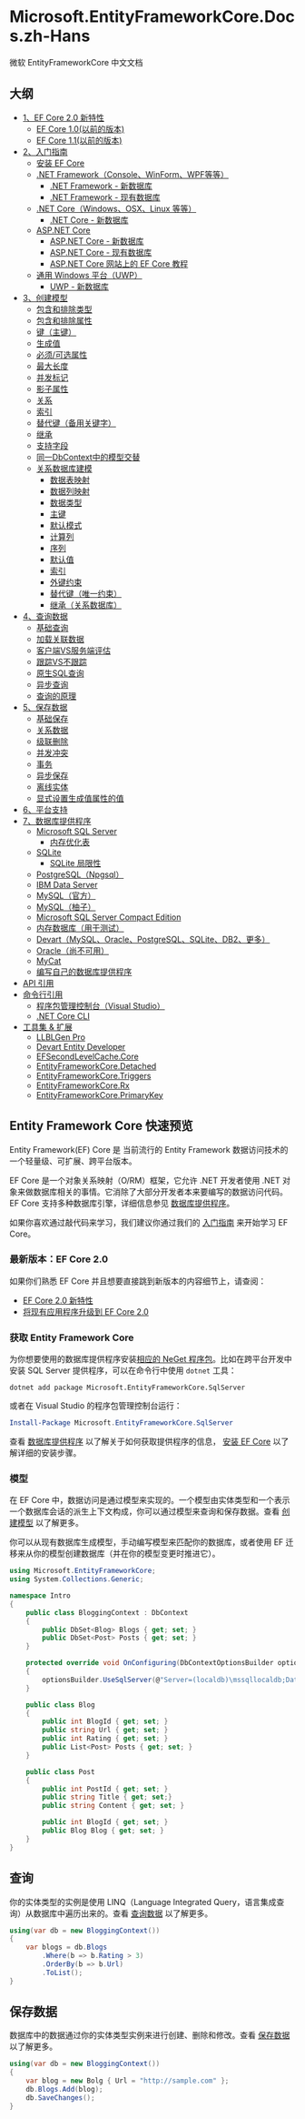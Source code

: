 # Microsoft.EntityFrameworkCore.Docs.zh-Hans

微软 EntityFrameworkCore 中文文档

## 大纲

* [1、EF Core 2.0 新特性](./1、EFCore2.0新特性/A、EFCore2.0新特性.md)
    * [EF Core 1.0(以前的版本)](./1、EFCore2.0新特性/B、EFCore1.0（以前的版本）.md)
    * [EF Core 1.1(以前的版本)](./1、EFCore2.0新特性/C、EFCore1.1（以前的版本）.md)
* [2、入门指南](./2、入门指南/A、入门指南.md)
    * [安装 EF Core](./2、入门指南/B、安装EFCore.md)
    * [.NET Framework（Console、WinForm、WPF等等）](./2、入门指南/C、.NETFramework/A、.NETFramework.md)
        * [.NET Framework - 新数据库](./2、入门指南/C、.NETFramework/B、新数据库.md)
        * [.NET Framework - 现有数据库](./2、入门指南/C、.NETFramework/C、现有数据库.md)
    * [.NET Core（Windows、OSX、Linux 等等）](./2、入门指南/D、.NETCore/A、.NETCore.md)
        * [.NET Core - 新数据库](./2、入门指南/D、.NETCore/B、新数据库.md)
    * [ASP.NET Core](./2、入门指南/E、ASP.NETCore/A、ASP.NETCore.md)
        * [ASP.NET Core - 新数据库](./2、入门指南/E、ASP.NETCore/B、新数据库.md)
        * [ASP.NET Core - 现有数据库](./2、入门指南/E、ASP.NETCore/C、现有数据库.md)
        * [ASP.NET Core 网站上的 EF Core 教程](https://docs.microsoft.com/zh-cn/aspnet/core/data/ef-mvc/intro)
    * [通用 Windows 平台（UWP）](./2、入门指南/F、通用Windows平台（UWP）/A、通用Windows平台（UWP）.md)
        * [UWP - 新数据库](./2、入门指南/F、通用Windows平台（UWP）//B、新数据库.md)
* [3、创建模型](./3、创建模型/A、创建模型.md)
    * [包含和排除类型](./3、创建模型/B、包含和排除类型.md)
    * [包含和排除属性](./3、创建模型/C、包含和排除属性.md)
    * [键（主键）](./3、创建模型/D、键（主键）.md)
    * [生成值](./3、创建模型/E、生成值.md)
    * [必须/可选属性](./3、创建模型/F、必须的和可选的属性.md)
    * [最大长度](./3、创建模型/G、最大长度.md)
    * [并发标记](./3、创建模型/H、并发标记.md)
    * [影子属性](./3、创建模型/I、影子属性.md)
    * [关系](./3、创建模型/J、关系.md)
    * [索引](./3、创建模型/K、索引.md)
    * [替代键（备用关键字）](./3、创建模型/L、替代键（备用关键字）.md)
    * [继承](./3、创建模型/M、继承.md)
    * [支持字段](./3、创建模型/N、支持字段.md)
    * [同一DbContext中的模型交替](./3、创建模型/O、同一DbContext中的模型交替.md)
    * [关系数据库建模](./3、创建模型/P、关系数据库建模/A、关系数据库建模.md)
        * [数据表映射](./3、创建模型/P、关系数据库建模/B、数据表映射.md)
        * [数据列映射](./3、创建模型/P、关系数据库建模/C、数据列映射.md)
        * [数据类型](./3、创建模型/P、关系数据库建模/D、数据类型.md)
        * [主键](./3、创建模型/P、关系数据库建模/E、主键.md)
        * [默认模式](./3、创建模型/P、关系数据库建模/F、默认模式.md)
        * [计算列](./3、创建模型/P、关系数据库建模/G、计算列.md)
        * [序列](./3、创建模型/P、关系数据库建模/H、序列.md)
        * [默认值](./3、创建模型/P、关系数据库建模/I、默认值.md)
        * [索引](./3、创建模型/P、关系数据库建模/J、索引.md)
        * [外键约束](./3、创建模型/P、关系数据库建模/K、外键约束.md)
        * [替代键（唯一约束）](./3、创建模型/P、关系数据库建模/L、替代键（唯一约束）.md)
        * [继承（关系数据库）](./3、创建模型/P、关系数据库建模/M、继承（关系数据库）.md)
* [4、查询数据](./4、查询数据/A、查询数据.md)
    * [基础查询](./4、查询数据/B、基础查询.md)
    * [加载关联数据](./4、查询数据/C、加载关联数据.md)
    * [客户端VS服务端评估](./4、查询数据/D、客户端VS服务端评估.md)
    * [跟踪VS不跟踪](./4、查询数据/E、跟踪VS不跟踪.md)
    * [原生SQL查询](./4、查询数据/F、原生SQL查询.md)
    * [异步查询](./4、查询数据/G、异步查询.md)
    * [查询的原理](./4、查询数据/H、查询的原理.md)
* [5、保存数据](./5、保存数据/A、保存数据.md)
    * [基础保存](./5、保存数据/B、基础保存.md)
    * [关系数据](./5、保存数据/C、关系数据.md)
    * [级联删除](./5、保存数据/D、级联删除.md)
    * [并发冲突](./5、保存数据/E、并发冲突.md)
    * [事务](./5、保存数据/F、事务.md)
    * [异步保存](./5、保存数据/G、异步保存.md)
    * [离线实体](./5、保存数据/H、离线实体.md)
    * [显式设置生成值属性的值](./5、保存数据/I、显式设置生成值属性的值.md)
* [6、平台支持](./6、平台支持/A、平台支持.md)
* [7、数据库提供程序](./7、数据库提供程序/A、数据库提供程序.md)
    * [Microsoft SQL Server](./7、数据库提供程序/B、MicrosoftSQLServer/A、MicrosoftSQLServer.md)
        * [内存优化表](./7、数据库提供程序/B、MicrosoftSQLServer/B、内存优化表.md)
    * [SQLite](./7、数据库提供程序/C、SQLite/A、SQLite.md)
        * [SQLite 局限性](./7、数据库提供程序/C、SQLite/B、SQLite局限性.md)
    * [PostgreSQL（Npgsql）](./7、数据库提供程序/D、PostgreSQL（Npgsql）.md)
    * [IBM Data Server](./7、数据库提供程序/E、IBMDataServer（DB2）.md)
    * [MySQL（官方）](./7、数据库提供程序/F、MySQL（官方）.md)
    * [MySQL（柚子）](./7、数据库提供程序/G、MySQL（柚子）.md)
    * [Microsoft SQL Server Compact Edition](./7、数据库提供程序/H、MicrosoftSQLServer精简版.md)
    * [内存数据库（用于测试）](./7、数据库提供程序/I、内存数据库（用于测试）.md)
    * [Devart（MySQL、Oracle、PostgreSQL、SQLite、DB2、更多）](./7、数据库提供程序/J、Devart（MySQL、Oracle、PostgreSQL、SQLite、DB2、更多）.md)
    * [Oracle（尚不可用）](./7、数据库提供程序/K、Oracle（尚不可用）.md)
    * [MyCat](./7、数据库提供程序/L、MyCat.md)
    * [编写自己的数据库提供程序](./7、数据库提供程序/M、自己编写数据库提供程序.md)
* [API 引用](https://docs.microsoft.com/dotnet/api/?view=efcore-2.0)
* [命令行引用](./9、命令行引用/A、命令行引用.md)
    * [程序包管理控制台（Visual Studio）](./9、命令行引用/B、程序包管理控制台（VisualStudio）.md)
    * [.NET Core CLI](./9、命令行引用/C、.NETCoreCLI.md)
* [工具集 & 扩展](./10、工具集&扩展/A、工具集&扩展.md)
    * [LLBLGen Pro](./10、工具集&扩展/B、LLBLGenPro.md)
    * [Devart Entity Developer](./10、工具集&扩展/C、DevartEntityDeveloper.md)
    * [EFSecondLevelCache.Core](./10、工具集&扩展/D、EFSecondLevelCache.Core.md)
    * [EntityFrameworkCore.Detached](./10、工具集&扩展/E、EntityFrameworkCore.Detached.md)
    * [EntityFrameworkCore.Triggers](./10、工具集&扩展/F、EntityFrameworkCore.Triggers.md)
    * [EntityFrameworkCore.Rx](./10、工具集&扩展/G、EntityFrameworkCore.Rx.md)
    * [EntityFrameworkCore.PrimaryKey](./10、工具集&扩展/H、EntityFrameworkCore.PrimaryKey.md)

## Entity Framework Core 快速预览

Entity Framework(EF) Core 是 当前流行的 Entity Framework 数据访问技术的一个轻量级、可扩展、跨平台版本。

EF Core 是一个对象关系映射（O/RM）框架，它允许 .NET 开发者使用 .NET 对象来做数据库相关的事情。它消除了大部分开发者本来要编写的数据访问代码。EF Core 支持多种数据库引擎，详细信息参见 [数据库提供程序](./7、数据库提供程序/A、数据库提供程序.md)。

如果你喜欢通过敲代码来学习，我们建议你通过我们的 [入门指南](./2、入门指南/A、入门指南.md) 来开始学习 EF Core。

### 最新版本：EF Core 2.0

如果你们熟悉 EF Core 并且想要直接跳到新版本的内容细节上，请查阅：

* [EF Core 2.0 新特性](./1、EFCore2.0新特性/A、EFCore2.0新特性.md)
* [将现有应用程序升级到 EF Core 2.0](./11、其他/H、升级到EFCore2.0.md)

### 获取 Entity Framework Core

为你想要使用的数据库提供程序安装[相应的 NeGet 程序包](https://docs.microsoft.com/zh-cn/nuget/quickstart/use-a-package)。比如在跨平台开发中安装 SQL Server 提供程序，可以在命令行中使用 `dotnet` 工具：

```console
dotnet add package Microsoft.EntityFrameworkCore.SqlServer
```

或者在 Visual Studio 的程序包管理控制台运行：

```PowerShell
Install-Package Microsoft.EntityFrameworkCore.SqlServer
```

查看 [数据库提供程序](./7、数据库提供程序/A、数据库提供程序.md) 以了解关于如何获取提供程序的信息， [安装 EF Core](./2、入门指南/B、安装EFCore.md) 以了解详细的安装步骤。

### 模型

在 EF Core 中，数据访问是通过模型来实现的。一个模型由实体类型和一个表示一个数据库会话的派生上下文构成，你可以通过模型来查询和保存数据。查看 [创建模型](./3、创建模型/A、创建模型.md) 以了解更多。

你可以从现有数据库生成模型，手动编写模型来匹配你的数据库，或者使用 EF 迁移来从你的模型创建数据库（并在你的模型变更时推进它）。

```C#
using Microsoft.EntityFrameworkCore;
using System.Collections.Generic;

namespace Intro
{
    public class BloggingContext : DbContext
    {
        public DbSet<Blog> Blogs { get; set; }
        public DbSet<Post> Posts { get; set; }
    }

    protected override void OnConfiguring(DbContextOptionsBuilder optionsBuilder)
    {
        optionsBuilder.UseSqlServer(@"Server=(localdb)\mssqllocaldb;Database=MyDatabase;Trusted_Connection=True;");
    }

    public class Blog
    {
        public int BlogId { get; set; }
        public string Url { get; set; }
        public int Rating { get; set; }
        public List<Post> Posts { get; set; }
    }

    public class Post
    {
        public int PostId { get; set; }
        public string Title { get; set;}
        public string Content { get; set; }

        public int BlogId { get; set; }
        public Blog Blog { get; set; }
    }
}
```

## 查询

你的实体类型的实例是使用 LINQ（Language Integrated Query，语言集成查询）从数据库中遍历出来的。查看 [查询数据](./4、查询数据/A、查询数据.md) 以了解更多。

```C#
using(var db = new BloggingContext())
{
    var blogs = db.Blogs
        .Where(b => b.Rating > 3)
        .OrderBy(b => b.Url)
        .ToList();
}
```

## 保存数据

数据库中的数据通过你的实体类型实例来进行创建、删除和修改。查看 [保存数据](./5、保存数据/A、保存数据.md) 以了解更多。

```C#
using(var db = new BloggingContext())
{
    var blog = new Bolg { Url = "http://sample.com" };
    db.Blogs.Add(blog);
    db.SaveChanges();
}
```